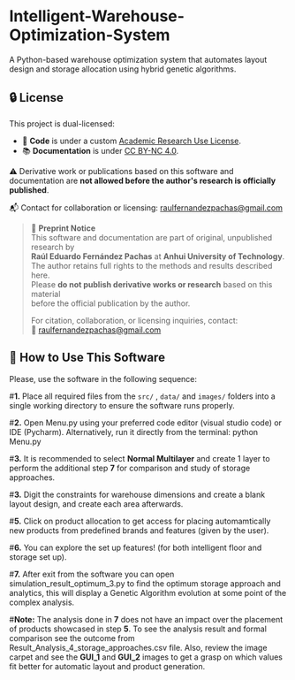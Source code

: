 # Intelligent-Warehouse-Optimization-System
A Python-based warehouse optimization system that automates layout design and storage allocation using hybrid genetic algorithms.

## 🔒 License

This project is dual-licensed:

- 🧠 **Code** is under a custom [Academic Research Use License](LICENSE_CODE.txt).
- 📚 **Documentation** is under [CC BY-NC 4.0](LICENSE_DOCS.txt).

⚠️ Derivative work or publications based on this software and documentation are **not allowed before the author's research is officially published**.

📬 Contact for collaboration or licensing: raulfernandezpachas@gmail.com

> 📢 **Preprint Notice**  
> This software and documentation are part of original, unpublished research by  
> **Raúl Eduardo Fernández Pachas** at **Anhui University of Technology**.  
> The author retains full rights to the methods and results described here.  
> Please **do not publish derivative works or research** based on this material  
> before the official publication by the author.  
>  
> For citation, collaboration, or licensing inquiries, contact:  
> 📧 raulfernandezpachas@gmail.com

## 🚀 How to Use This Software
Please, use the software in the following sequence:

#**1.** Place all required files from the `src/` , `data/` and `images/` folders into a single working directory to ensure the software runs properly. 

#**2.** Open Menu.py using your preferred code editor (visual studio code) or IDE (Pycharm). Alternatively, run it directly from the terminal: python Menu.py

#**3.** It is recommended to select **Normal Multilayer** and create 1 layer to perform the additional step **7** for comparison and study of storage approaches.

#**3.** Digit the constraints for warehouse dimensions and create a blank layout design, and create each area afterwards.

#**5.** Click on product allocation to get access for placing automamtically new products from predefined brands and features (given by the user).

#**6.** You can explore the set up features! (for both intelligent floor and storage set up).

#**7.** After exit from the software you can open simulation_result_optimum_3.py to find the optimum storage approach and analytics, this will display a Genetic Algorithm evolution at some point of the complex analysis.

#**Note:** The analysis done in **7** does not have an impact over the placement of products showcased in step **5**. To see the analysis result and formal comparison see the outcome from Result_Analysis_4_storage_approaches.csv file. Also, review the image carpet and see the **GUI_1** and **GUI_2** images to get a grasp on which values fit better for automatic layout and product generation. 
